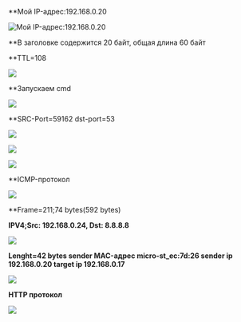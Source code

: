 **Мой IP-адрес:192.168.0.20

![Мой IP-адрес:192.168.0.20](https://raw.githubusercontent.com/kop4anskiy/pr2/master/1.png)

**В заголовке содержится 20 байт, общая длина 60 байт

**TTL=108

![](https://raw.githubusercontent.com/kop4anskiy/pr2/master/2.png)

**Запускаем cmd 

![](https://raw.githubusercontent.com/kop4anskiy/pr2/master/4.png)

**SRC-Port=59162
dst-port=53

![](https://raw.githubusercontent.com/kop4anskiy/pr2/master/5.png)

![](https://raw.githubusercontent.com/kop4anskiy/pr2/master/6.png)

![](https://raw.githubusercontent.com/kop4anskiy/pr2/master/7.png)

**ICMP-протокол

![](https://raw.githubusercontent.com/kop4anskiy/pr2/master/8.png)

**Frame=211;74 bytes(592 bytes)

**IPV4;Src: 192.168.0.24, Dst: 8.8.8.8**

![](https://raw.githubusercontent.com/kop4anskiy/pr2/master/9.png)

**Lenght=42 bytes
sender MAC-адрес micro-st_ec:7d:26
sender ip 192.168.0.20
target ip 192.168.0.17**

![](https://raw.githubusercontent.com/kop4anskiy/pr2/master/10.png)

**HTTP протокол**

![](https://raw.githubusercontent.com/kop4anskiy/pr2/master/11.png)







